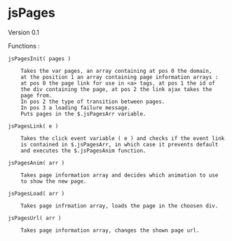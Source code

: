 jsPages
=======

Version 0.1

Functions :

	jsPagesInit( pages )

		Takes the var pages, an array containing at pos 0 the domain,
		at the position 1 an array containing page information arrays :
		at pos 0 the page link for use in <a> tags, at pos 1 the id of
		the div containing the page, at pos 2 the link ajax takes the
		page from.
		In pos 2 the type of transition between pages.
		In pos 3 a loading failure message.
		Puts pages in the $.jsPagesArr variable.

	jsPagesLink( e )

		Takes the click event variable ( e ) and checks if the event link
		is contained in $.jsPagesArr, in which case it prevents default
		and executes the $.jsPagesAnim function.

	jsPagesAnim( arr )

		Takes page information array and decides which animation to use
		to show the new page.

	jsPagesLoad( arr )

		Takes page infrmation array, loads the page in the choosen div.

	jsPagesUrl( arr )

		Takes page information array, changes the shown page url.
